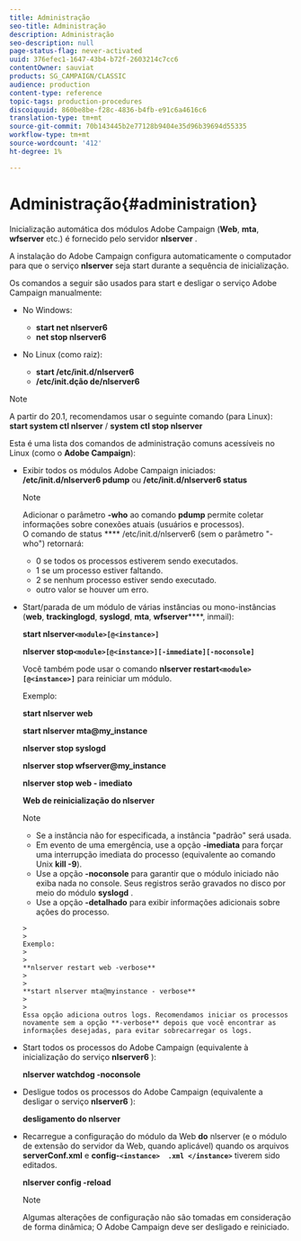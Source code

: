 ```yaml
---
title: Administração
seo-title: Administração
description: Administração
seo-description: null
page-status-flag: never-activated
uuid: 376efec1-1647-43b4-b72f-2603214c7cc6
contentOwner: sauviat
products: SG_CAMPAIGN/CLASSIC
audience: production
content-type: reference
topic-tags: production-procedures
discoiquuid: 860be8be-f28c-4836-b4fb-e91c6a4616c6
translation-type: tm+mt
source-git-commit: 70b143445b2e77128b9404e35d96b39694d55335
workflow-type: tm+mt
source-wordcount: '412'
ht-degree: 1%

---
```



# Administração{#administration}

Inicialização automática dos módulos Adobe Campaign (**Web**, **mta**, **wfserver** etc.) é fornecido pelo servidor **nlserver** .

A instalação do Adobe Campaign configura automaticamente o computador para que o serviço **nlserver** seja start durante a sequência de inicialização.

Os comandos a seguir são usados para start e desligar o serviço Adobe Campaign manualmente:

* No Windows:

   * **start net nlserver6**
   * **net stop nlserver6**

* No Linux (como raiz):

   * **start /etc/init.d/nlserver6**
   * **/etc/init.dção de/nlserver6**

>[!NOTE]
>
>A partir do 20.1, recomendamos usar o seguinte comando (para Linux): **start system ctl nlserver** / **system ctl stop nlserver**

Esta é uma lista dos comandos de administração comuns acessíveis no Linux (como o **Adobe Campaign**):

* Exibir todos os módulos Adobe Campaign iniciados: **/etc/init.d/nlserver6 pdump** ou **/etc/init.d/nlserver6 status**

   >[!NOTE]
   >
   >Adicionar o parâmetro **-who** ao comando **pdump** permite coletar informações sobre conexões atuais (usuários e processos).\
   >O comando de status **** /etc/init.d/nlserver6 (sem o parâmetro &quot;-who&quot;) retornará:
   >
   >    * 0 se todos os processos estiverem sendo executados.
   >    * 1 se um processo estiver faltando.
   >    * 2 se nenhum processo estiver sendo executado.
   >    * outro valor se houver um erro.


* Start/parada de um módulo de várias instâncias ou mono-instâncias (**web**, **trackinglogd**, **syslogd**, **mta**, **wfserver******, inmail):

   **start nlserver`<module>[@<instance>]`**

   **nlserver stop`<module>[@<instance>][-immediate][-noconsole]`**

   Você também pode usar o comando **nlserver restart`<module>[@<instance>]`** para reiniciar um módulo.

   Exemplo:

   **start nlserver web**

   **start nlserver mta@my_instance**

   **nlserver stop syslogd**

   **nlserver stop wfserver@my_instance**

   **nlserver stop web - imediato**

   **Web de reinicialização do nlserver**

   >[!NOTE]
   > 
   >    * Se a instância não for especificada, a instância &quot;padrão&quot; será usada.
   >    * Em evento de uma emergência, use a opção **-imediata** para forçar uma interrupção imediata do processo (equivalente ao comando Unix **kill -9**).
   >    * Use a opção **-noconsole** para garantir que o módulo iniciado não exiba nada no console. Seus registros serão gravados no disco por meio do módulo **syslogd** .
   >    * Use a opção **-detalhado** para exibir informações adicionais sobre ações do processo.

      >    
      >      
      Exemplo:
      >    
      >      
      **nlserver restart web -verbose**
      >    
      >      
      **start nlserver mta@myinstance - verbose**
      >    
      >      
      Essa opção adiciona outros logs. Recomendamos iniciar os processos novamente sem a opção **-verbose** depois que você encontrar as informações desejadas, para evitar sobrecarregar os logs.


* Start todos os processos do Adobe Campaign (equivalente à inicialização do serviço **nlserver6** ):

   **nlserver watchdog -noconsole**

* Desligue todos os processos do Adobe Campaign (equivalente a desligar o serviço **nlserver6** ):

   **desligamento do nlserver**

* Recarregue a configuração do módulo da Web **do** nlserver (e o módulo de extensão do servidor da Web, quando aplicável) quando os arquivos **serverConf.xml** e **config-`<instance>  .xml </instance>`** tiverem sido editados.

   **nlserver config -reload**

   >[!NOTE]
   >
   >Algumas alterações de configuração não são tomadas em consideração de forma dinâmica; O Adobe Campaign deve ser desligado e reiniciado.

